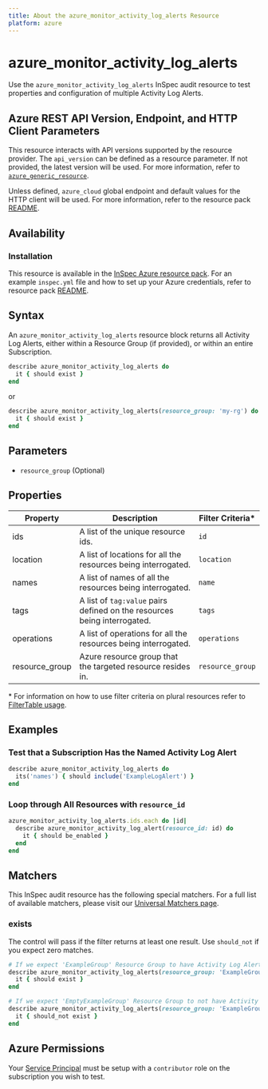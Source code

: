 ```yaml
---
title: About the azure_monitor_activity_log_alerts Resource
platform: azure
---
```


# azure_monitor_activity_log_alerts

Use the `azure_monitor_activity_log_alerts` InSpec audit resource to test properties and configuration of multiple Activity Log Alerts.

## Azure REST API Version, Endpoint, and HTTP Client Parameters

This resource interacts with API versions supported by the resource provider.
The `api_version` can be defined as a resource parameter.
If not provided, the latest version will be used.
For more information, refer to [`azure_generic_resource`](azure_generic_resource.md).

Unless defined, `azure_cloud` global endpoint and default values for the HTTP client will be used.
For more information, refer to the resource pack [README](../../README.md).

## Availability

### Installation

This resource is available in the [InSpec Azure resource pack](https://github.com/inspec/inspec-azure). 
For an example `inspec.yml` file and how to set up your Azure credentials, refer to resource pack [README](../../README.md#Service-Principal).

## Syntax

An `azure_monitor_activity_log_alerts` resource block returns all Activity Log Alerts, either within a Resource Group (if provided), or within an entire Subscription.
```ruby
describe azure_monitor_activity_log_alerts do
  it { should exist }
end
```
or
```ruby
describe azure_monitor_activity_log_alerts(resource_group: 'my-rg') do
  it { should exist }
end
```
## Parameters

- `resource_group` (Optional)

## Properties

|Property         | Description                                                                          | Filter Criteria<superscript>*</superscript> |
|-----------------|--------------------------------------------------------------------------------------|-----------------|
| ids             | A list of the unique resource ids.                                                   | `id`            |
| location        | A list of locations for all the resources being interrogated.                        | `location`      |
| names           | A list of names of all the resources being interrogated.                             | `name`          |
| tags            | A list of `tag:value` pairs defined on the resources being interrogated.             | `tags`          |
| operations      | A list of operations for all the resources being interrogated.                       | `operations`    |
| resource_group  | Azure resource group that the targeted resource resides in.                          | `resource_group`    |

<superscript>*</superscript> For information on how to use filter criteria on plural resources refer to [FilterTable usage](https://github.com/inspec/inspec/blob/master/dev-docs/filtertable-usage.md).

## Examples

### Test that a Subscription Has the Named Activity Log Alert
```ruby
describe azure_monitor_activity_log_alerts do
  its('names') { should include('ExampleLogAlert') }
end
```
### Loop through All Resources with `resource_id`
```ruby
azure_monitor_activity_log_alerts.ids.each do |id|
  describe azure_monitor_activity_log_alert(resource_id: id) do
    it { should be_enabled }
  end
end
```
## Matchers

This InSpec audit resource has the following special matchers. For a full list of available matchers, please visit our [Universal Matchers page](https://www.inspec.io/docs/reference/matchers/).

### exists

The control will pass if the filter returns at least one result. Use `should_not` if you expect zero matches.
```ruby
# If we expect 'ExampleGroup' Resource Group to have Activity Log Alerts
describe azure_monitor_activity_log_alerts(resource_group: 'ExampleGroup') do
  it { should exist }
end

# If we expect 'EmptyExampleGroup' Resource Group to not have Activity Log Alerts
describe azure_monitor_activity_log_alerts(resource_group: 'ExampleGroup') do
  it { should_not exist }
end
```
## Azure Permissions

Your [Service Principal](https://docs.microsoft.com/en-us/azure/azure-resource-manager/resource-group-create-service-principal-portal) must be setup with a `contributor` role on the subscription you wish to test.
